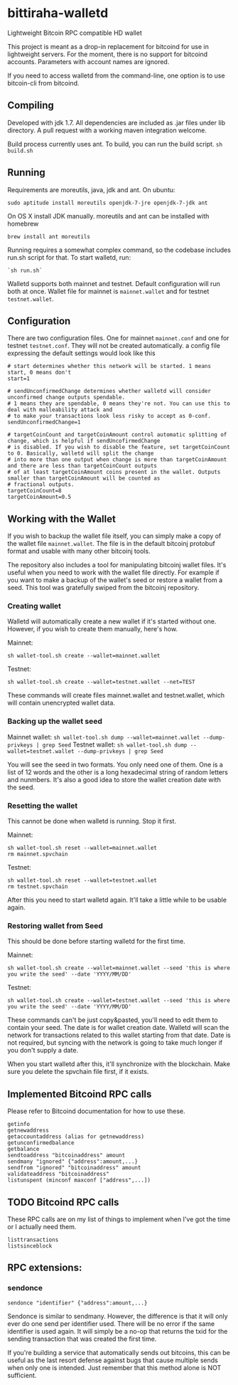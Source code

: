 # bittiraha-walletd
Lightweight Bitcoin RPC compatible HD wallet

This project is meant as a drop-in replacement for bitcoind for use in lightweight servers.
For the moment, there is no support for bitcoind accounts. Parameters with account names are ignored.

If you need to access walletd from the command-line, one option is to use bitcoin-cli from bitcoind.

## Compiling
Developed with jdk 1.7.
All dependencies are included as .jar files under lib directory. A pull request with a working maven integration welcome.

Build process currently uses ant. To build, you can run the build script.
`sh build.sh`

## Running

Requirements are moreutils, java, jdk and ant. On ubuntu:

	sudo aptitude install moreutils openjdk-7-jre openjdk-7-jdk ant

On OS X install JDK manually. moreutils and ant can be installed with homebrew

	brew install ant moreutils

Running requires a somewhat complex command, so the codebase includes run.sh script for that.
To start walletd, run:

	`sh run.sh`

Walletd supports both mainnet and testnet. Default configuration will run both at once.
Wallet file for mainnet is `mainnet.wallet` and for testnet `testnet.wallet`.

## Configuration
There are two configuration files. One for mainnet `mainnet.conf` and one for testnet `testnet.conf`.
They will not be created automatically. a config file expressing the default settings would look like this
```
# start determines whether this network will be started. 1 means start, 0 means don't
start=1

# sendUnconfirmedChange determines whether walletd will consider unconfirmed change outputs spendable.
# 1 means they are spendable, 0 means they're not. You can use this to deal with malleability attack and
# to make your transactions look less risky to accept as 0-conf.
sendUnconfirmedChange=1

# targetCoinCount and targetCoinAmount control automatic splitting of change, which is helpful if sendUncofirmedChange
# is disabled. If you wish to disable the feature, set targetCoinCount to 0. Basically, walletd will split the change
# into more than one output when change is more than targetCoinAmount and there are less than targetCoinCount outputs
# of at least targetCoinAmount coins present in the wallet. Outputs smaller than targetCoinAmount will be counted as
# fractional outputs.
targetCoinCount=8
targetCoinAmount=0.5
```

## Working with the Wallet

If you wish to backup the wallet file itself, you can simply make a copy of the wallet file `mainnet.wallet`. The file
is in the default bitcoinj protobuf format and usable with many other bitcoinj tools.

The repository also includes a tool for manipulating bitcoinj wallet files. It's useful when you need to work with
the wallet file directly. For example if you want to make a backup of the wallet's seed or restore a wallet from
a seed. This tool was gratefully swiped from the bitcoinj repository.

### Creating wallet

Walletd will automatically create a new wallet if it's started without one. However, if you wish to create them manually,
here's how.

Mainnet:
```
sh wallet-tool.sh create --wallet=mainnet.wallet
```

Testnet:
```
sh wallet-tool.sh create --wallet=testnet.wallet --net=TEST
```

These commands will create files mainnet.wallet and testnet.wallet, which will contain unencrypted wallet data.

### Backing up the wallet seed

Mainnet wallet: `sh wallet-tool.sh dump --wallet=mainnet.wallet --dump-privkeys | grep Seed`
Testnet wallet: `sh wallet-tool.sh dump --wallet=testnet.wallet --dump-privkeys | grep Seed`

You will see the seed in two formats. You only need one of them. One is a list of 12 words and the other is a
long hexadecimal string of random letters and nunmbers. It's also a good idea to store the wallet creation date with
the seed.

### Resetting the wallet

This cannot be done when walletd is running. Stop it first.

Mainnet:
```
sh wallet-tool.sh reset --wallet=mainnet.wallet
rm mainnet.spvchain
```
Testnet:
```
sh wallet-tool.sh reset --wallet=testnet.wallet
rm testnet.spvchain
```

After this you need to start walletd again. It'll take a little while to be usable again.

### Restoring wallet from Seed

This should be done before starting walletd for the first time.

Mainnet:
```
sh wallet-tool.sh create --wallet=mainnet.wallet --seed 'this is where you write the seed' --date 'YYYY/MM/DD'
```

Testnet:
```
sh wallet-tool.sh create --wallet=testnet.wallet --seed 'this is where you write the seed' --date 'YYYY/MM/DD'
```

These commands can't be just copy&pasted, you'll need to edit them to contain your seed. The date is for wallet
creation date. Walletd will scan the network for transactions related to this wallet starting from that date. Date is
not required, but syncing with the network is going to take much longer if you don't supply a date.

When you start walletd after this, it'll synchronize with the blockchain. Make sure you delete the spvchain file first,
if it exists.

## Implemented Bitcoind RPC calls

Please refer to Bitcoind documentation for how to use these.
```
getinfo
getnewaddress
getaccountaddress (alias for getnewaddress)
getunconfirmedbalance
getbalance
sendtoaddress "bitcoinaddress" amount
sendmany "ignored" {"address":amount,...}
sendfrom "ignored" "bitcoinaddress" amount
validateaddress "bitcoinaddress"
listunspent (minconf maxconf ["address",...])
```

## TODO Bitcoind RPC calls
These RPC calls are on my list of things to implement when I've got the time or I actually need them.
```
listtransactions
listsinceblock
```

## RPC extensions:

### sendonce
`sendonce "identifier" {"address":amount,...}`

Sendonce is similar to sendmany. However, the difference is that it will only ever do one send per identifier used.
There will be no error if the same identifier is used again. It will simply be a no-op that returns the txid for the
sending transaction that was created the first time.

If you're building a service that automatically sends out bitcoins, this can be useful as the last resort defense
against bugs that cause multiple sends when only one is intended. Just remember that this method alone is
NOT sufficient.

